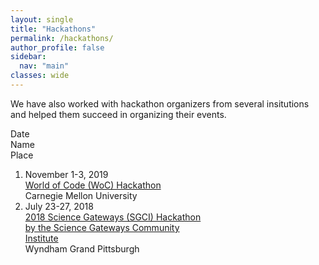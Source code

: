 ```yaml
---
layout: single
title: "Hackathons"
permalink: /hackathons/
author_profile: false
sidebar:
  nav: "main"
classes: wide
---
```


We have also worked with hackathon organizers from several insitutions and helped them succeed in organizing their events.

<span style="width: 300px; display:inline-block;">Date</span>
<span style="width: 300px; display:inline-block;">Name</span>
<span style="width: 300px; display:inline-block;">Place</span>
<ol>
  <li>
    <span style="width: 300px; display:inline-block;">November 1-3, 2019</span>
    <span style="width: 300px; display:inline-block;"><a href="https://github.com/woc-hack">World of Code (WoC) Hackathon</a></span>
    <span style="width: 300px; display:inline-block;">Carnegie Mellon University</span>
  </li>
  <li>
    <span style="width: 300px; display:inline-block;">July 23-27, 2018</span>
    <span style="width: 300px; display:inline-block;"><a href="https://sciencegateways.org/web/wd/hackathon18">2018 Science Gateways (SGCI) Hackathon by the Science Gateways Community Institute</a></span>
    <span style="width: 300px; display:inline-block;">Wyndham Grand Pittsburgh</span>
  </li>
</ol>
